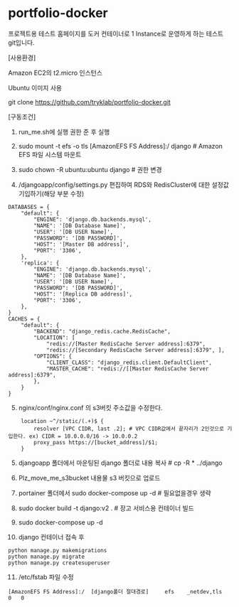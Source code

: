 # portfolio-docker #

프로젝트용 테스트 홈페이지를 도커 컨테이너로 1 Instance로 운영하게 하는 테스트 git입니다.

[사용환경]

Amazon EC2의 t2.micro 인스턴스

Ubuntu 이미지 사용

git clone https://github.com/tryklab/portfolio-docker.git



[구동조건]

1. run_me.sh에 실행 권한 준 후 실행

2. sudo mount -t efs -o tls [AmazonEFS FS Address]:/ django # Amazon EFS 파일 시스템 마운트

3. sudo chown -R ubuntu:ubuntu django # 권한 변경

4. /djangoapp/config/settings.py 편집하여 RDS와 RedisCluster에 대한 설정값 기입하기(해당 부분 수정)
```
DATABASES = {
    "default": {
        "ENGINE": 'django.db.backends.mysql',
        "NAME": '[DB Database Name]',
        "USER": '[DB USER Name]',
        "PASSWORD": '[DB PASSWORD]',
        "HOST": '[Master DB address]',
        "PORT": '3306',
    },
    'replica': {
        "ENGINE": 'django.db.backends.mysql',
        "NAME": '[DB Database Name]',
        "USER": '[DB USER Name]',
        "PASSWORD": '[DB PASSWORD]',
        "HOST": '[Replica DB address]',
        "PORT": '3306',
    },
}
CACHES = { 
    "default": { 
        "BACKEND": "django_redis.cache.RedisCache", 
        "LOCATION": [ 
            "redis://[Master RedisCache Server address]:6379", 
            "redis://[Secondary RedisCache Server address]:6379", ], 
        "OPTIONS": { 
            "CLIENT_CLASS": "django_redis.client.DefaultClient", 
            "MASTER_CACHE": "redis://[[Master RedisCache Server address]:6379", 
        }, 
    }
}
```
5. nginx/conf/nginx.conf 의 s3버킷 주소값을 수정한다.
```
    location ~^/static/(.+)$ {
        resolver [VPC CIDR, last .2]; # VPC CIDR값에서 끝자리가 2인것으로 기입한다. ex) CIDR = 10.0.0.0/16 -> 10.0.0.2
        proxy_pass https://[bucket_address]/$1;
    }
```

5. djangoapp 폴더에서 마운팅된 django 폴더로 내용 복사 # cp -R * ../django

6. Plz_move_me_s3bucket 내용물 s3 버킷으로 업로드

7. portainer 폴더에서 sudo docker-compose up -d # 필요없을경우 생략

8. sudo docker build -t django:v2 . # 장고 서비스용 컨테이너 빌드

9. sudo docker-compose up -d

10. django 컨테이너 접속 후
``` 
python manage.py makemigrations
python manage.py migrate
python manage.py createsuperuser
```
11. /etc/fstab 파일 수정
```
[AmazonEFS FS Address]:/  [django폴더 절대경로]     efs    _netdev,tls       0   0
```
